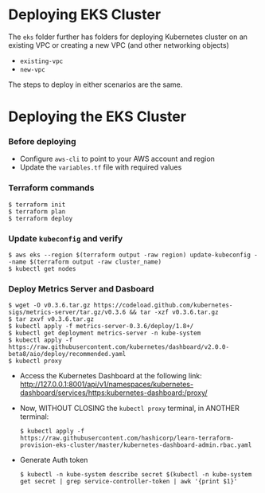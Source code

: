 # Deploying EKS Cluster

The `eks` folder further has folders for deploying Kubernetes cluster on an existing VPC or creating a new VPC (and other networking objects)
* `existing-vpc`
* `new-vpc`

The steps to deploy in either scenarios are the same.

# Deploying the EKS Cluster
### Before deploying
* Configure `aws-cli` to point to your AWS account and region
* Update the `variables.tf` file with required values

### Terraform commands
    $ terraform init
	$ terraform plan
	$ terraform deploy

### Update `kubeconfig` and verify
    $ aws eks --region $(terraform output -raw region) update-kubeconfig --name $(terraform output -raw cluster_name)
	$ kubectl get nodes

### Deploy Metrics Server and Dasboard
    $ wget -O v0.3.6.tar.gz https://codeload.github.com/kubernetes-sigs/metrics-server/tar.gz/v0.3.6 && tar -xzf v0.3.6.tar.gz
	$ tar zxvf v0.3.6.tar.gz 
	$ kubectl apply -f metrics-server-0.3.6/deploy/1.8+/
	$ kubectl get deployment metrics-server -n kube-system
	$ kubectl apply -f https://raw.githubusercontent.com/kubernetes/dashboard/v2.0.0-beta8/aio/deploy/recommended.yaml
	$ kubectl proxy
* Access the Kubernetes Dashboard at the following link:
http://127.0.0.1:8001/api/v1/namespaces/kubernetes-dashboard/services/https:kubernetes-dashboard:/proxy/

* Now, WITHOUT CLOSING the `kubectl proxy` terminal, in ANOTHER terminal:

      $ kubectl apply -f https://raw.githubusercontent.com/hashicorp/learn-terraform-provision-eks-cluster/master/kubernetes-dashboard-admin.rbac.yaml

* Generate Auth token

      $ kubectl -n kube-system describe secret $(kubectl -n kube-system get secret | grep service-controller-token | awk '{print $1}'